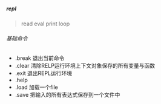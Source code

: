 ##### repl
> read eval print loop
###### 基础命令
- .break 退出当前命令
- .clear 清除RELP运行环境上下文对象保存的所有变量与函数
- .exit 退出REPL运行环境
- .help
- .load 加载一个file
- .save 把输入的所有表达式保存到一个文件中